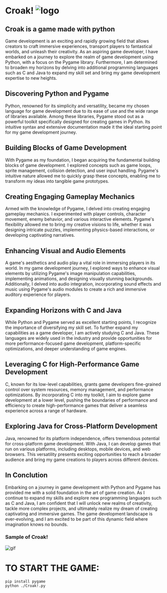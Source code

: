 # Croak! ![logo](https://github.com/jeonilshin/Croak/assets/86287920/e9a056ea-2631-439d-8052-cb69f3e3d35b)

## Croak is a game made with python
Game development is an exciting and rapidly growing field that allows creators to craft immersive experiences, transport players to fantastical worlds, and unleash their creativity. As an aspiring game developer, I have embarked on a journey to explore the realm of game development using Python, with a focus on the Pygame library. Furthermore, I am determined to broaden my horizons by delving into additional programming languages such as C and Java to expand my skill set and bring my game development expertise to new heights.

## Discovering Python and Pygame
Python, renowned for its simplicity and versatility, became my chosen language for game development due to its ease of use and the wide range of libraries available. Among these libraries, Pygame stood out as a powerful toolkit specifically designed for creating games in Python. Its intuitive syntax and extensive documentation made it the ideal starting point for my game development journey.

## Building Blocks of Game Development
With Pygame as my foundation, I began acquiring the fundamental building blocks of game development. I explored concepts such as game loops, sprite management, collision detection, and user input handling. Pygame's intuitive nature allowed me to quickly grasp these concepts, enabling me to transform my ideas into tangible game prototypes.

## Creating Engaging Gameplay Mechanics
Armed with the knowledge of Pygame, I delved into creating engaging gameplay mechanics. I experimented with player controls, character movement, enemy behavior, and various interactive elements. Pygame's flexibility allowed me to bring my creative visions to life, whether it was designing intricate puzzles, implementing physics-based interactions, or developing captivating narratives.

## Enhancing Visual and Audio Elements
A game's aesthetics and audio play a vital role in immersing players in its world. In my game development journey, I explored ways to enhance visual elements by utilizing Pygame's image manipulation capabilities, implementing animations, and designing visually stunning backgrounds. Additionally, I delved into audio integration, incorporating sound effects and music using Pygame's audio modules to create a rich and immersive auditory experience for players.

## Expanding Horizons with C and Java
While Python and Pygame served as excellent starting points, I recognize the importance of diversifying my skill set. To further expand my capabilities as a game developer, I am actively studying C and Java. These languages are widely used in the industry and provide opportunities for more performance-focused game development, platform-specific optimizations, and deeper understanding of game engines.

## Leveraging C for High-Performance Game Development
C, known for its low-level capabilities, grants game developers fine-grained control over system resources, memory management, and performance optimizations. By incorporating C into my toolkit, I aim to explore game development at a lower level, pushing the boundaries of performance and efficiency to create high-performance games that deliver a seamless experience across a range of hardware.

## Exploring Java for Cross-Platform Development
Java, renowned for its platform independence, offers tremendous potential for cross-platform game development. With Java, I can develop games that run on various platforms, including desktops, mobile devices, and web browsers. This versatility presents exciting opportunities to reach a broader audience and bring my game creations to players across different devices.

## In Conclution
Embarking on a journey in game development with Python and Pygame has provided me with a solid foundation in the art of game creation. As I continue to expand my skills and explore new programming languages such as C and Java, I am confident that I will unlock new realms of creativity, tackle more complex projects, and ultimately realize my dream of creating captivating and immersive games. The game development landscape is ever-evolving, and I am excited to be part of this dynamic field where imagination knows no bounds.

### Sample of Croak!
![gif](https://media.giphy.com/media/v1.Y2lkPTc5MGI3NjExbmJva2d3amc2OWV5eWxoZWs0bXA4ODZxNDhlc3B2eXNsNXlkbmtyYSZlcD12MV9pbnRlcm5hbF9naWZfYnlfaWQmY3Q9Zw/qAlDy6yncSHhfo0hQ1/giphy.gif)

# TO START THE GAME:
```
pip install pygame
python ./Croak!.py
```
